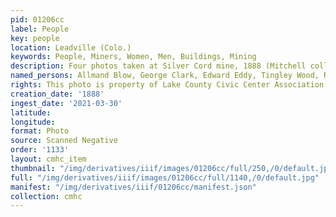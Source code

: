 ```yaml
---
pid: 01206cc
label: People
key: people
location: Leadville (Colo.)
keywords: People, Miners, Women, Men, Buildings, Mining
description: Four photos taken at Silver Cord mine, 1888 (Mitchell collection)
named_persons: Allmand Blow, George Clark, Edward Eddy, Tingley Wood, Roswell Goodell
rights: This photo is property of Lake County Civic Center Association.
creation_date: '1888'
ingest_date: '2021-03-30'
latitude: 
longitude: 
format: Photo
source: Scanned Negative
order: '1133'
layout: cmhc_item
thumbnail: "/img/derivatives/iiif/images/01206cc/full/250,/0/default.jpg"
full: "/img/derivatives/iiif/images/01206cc/full/1140,/0/default.jpg"
manifest: "/img/derivatives/iiif/01206cc/manifest.json"
collection: cmhc
---
```

